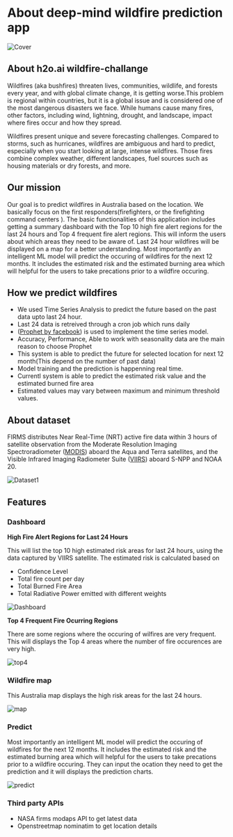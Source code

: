# About deep-mind wildfire prediction app

![Cover](https://github.com/kavindasr/wildfire_images/blob/main/cover.jpg?raw=true)
## About h2o.ai wildfire-challange

Wildfires (aka bushfires) threaten lives, communities, wildlife, and forests every year, and with global climate change, it is getting worse.This problem is regional within countries, but it is a global issue and is considered one of the most dangerous disasters we face. While humans cause many fires, other factors, including wind, lightning, drought, and landscape, impact where fires occur and how they spread.

Wildfires present unique and severe forecasting challenges. Compared to storms, such as hurricanes, wildfires are ambiguous and hard to predict, especially when you start looking at large, intense wildfires. Those fires combine complex weather, different landscapes, fuel sources such as housing materials or dry forests, and more.

## Our mission
Our goal is to predict wildfires in Australia based on the location. We basically focus on the first responders(firefighters, or the firefighting command centers ). The basic functionalities of this application includes getting a summary dashboard with the Top 10 high fire alert regions for the last 24 hours and Top 4 frequent fire alert regions. This will inform the users about which areas they need to be aware of. Last 24 hour wildfires will be displayed on a map for a better understanding. Most importantly an intelligent ML model will predict the occuring of wildfires for the next 12 months. It includes the estimated risk and the estimated burning area which will helpful for the users to take precations prior to a wildfire occuring.

## How we predict wildfires
- We used Time Series Analysis to predict the future based on the past data upto last 24 hour.
- Last 24 data is retreived through a cron job which runs daily
- ([Prophet by facebook](https://facebook.github.io/prophet/)) is used to implement the time series model.
- Accuracy, Performance, Able to work with seasonality data are the main reason to choose Prophet
- This system is able to predict the future for selected location for next 12 month(This depend on the number of past data)
- Model training and the prediction is happenning real time.
- Currentl system is able to predict the estimated risk value and the estimated burned fire area
- Estimated values may vary between maximum and minimum threshold values.

## About dataset
FIRMS distributes Near Real-Time (NRT) active fire data within 3 hours of satellite observation from the Moderate Resolution Imaging Spectroradiometer ([MODIS](https://modis.gsfc.nasa.gov/)) aboard the Aqua and Terra satellites, and the Visible Infrared Imaging Radiometer Suite ([VIIRS](https://www.jpss.noaa.gov/viirs.html)) aboard S-NPP and NOAA 20.

![Dataset1](https://github.com/kavindasr/wildfire_images/blob/main/WhatsApp%20Image%202022-02-26%20at%202.09.53%20AM.jpeg?raw=true)

## Features
### Dashboard
**High Fire Alert Regions for Last 24 Hours**

This will list the top 10 high estimated risk areas for last 24 hours, using the data captured by VIIRS satellite.
The estimated risk is calculated based on 
- Confidence Level 
- Total fire count per day 
- Total Burned Fire Area 
- Total Radiative Power emitted 
with different weights

![Dashboard](https://github.com/kavindasr/wildfire_images/blob/main/last24.png?raw=true)


**Top 4 Frequent Fire Ocurring Regions**

There are some regions where the occuring of wilfires are very frequent. This will displays the Top 4 areas where the number of fire occurences are very high. 

![top4](https://github.com/kavindasr/wildfire_images/blob/main/WhatsApp%20Image%202022-02-26%20at%201.50.26%20AM.jpeg?raw=true)

### Wildfire map

This Australia map displays the high risk areas for the last 24 hours.  

![map](https://github.com/kavindasr/wildfire_images/blob/main/map.png?raw=true)

### Predict

Most importantly an intelligent ML model will predict the occuring of wildfires for the next 12 months. It includes the estimated risk and the estimated burning area which will helpful for the users to take precations prior to a wildfire occuring. They can input the ocation they need to get the prediction and it will displays the prediction charts.


![predict](https://github.com/kavindasr/wildfire_images/blob/main/predict.png?raw=true)

### Third party APIs
- NASA firms modaps API to get latest data
- Openstreetmap nominatim to get location details


